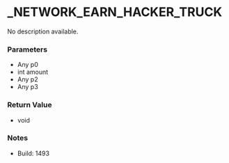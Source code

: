 # _NETWORK_EARN_HACKER_TRUCK

No description available.

### Parameters
* Any p0
* int amount
* Any p2
* Any p3

### Return Value
* void

### Notes
* Build: 1493

